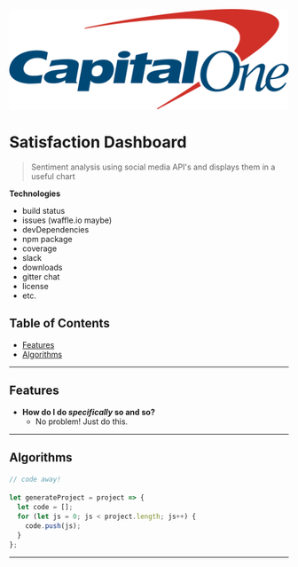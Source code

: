 <img src="frontend/images/capital-one-logo.png" title="Capital One" alt="Capital One Summit 2020">

# Satisfaction Dashboard

> Sentiment analysis using social media API's and displays them in a useful chart

**Technologies**

- build status
- issues (waffle.io maybe)
- devDependencies
- npm package
- coverage
- slack
- downloads
- gitter chat
- license
- etc.


## Table of Contents

- [Features](#features)
- [Algorithms](#algorithms)

---

## Features

- **How do I do *specifically* so and so?**
    - No problem! Just do this.

---

## Algorithms

```javascript
// code away!

let generateProject = project => {
  let code = [];
  for (let js = 0; js < project.length; js++) {
    code.push(js);
  }
};
```

---